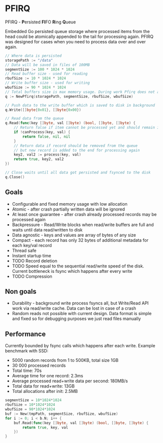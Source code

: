 # PFIRQ

PFIRQ - **P**ersisted **FI**FO **R**ing **Q**ueue

Embedded Go persisted queue storage where processed items from the head could be atomically appended to the tail for processing again. PFIRQ was designed for cases when you need to process data over and over again.
```go
// Where data is persisted
storagePath := "/data"
// Data will be saved in files of 100MB
segmentSize := 100 * 1024 * 1024
// Read buffer size - used for reading
rbufSize := 10 * 1024 * 1024  
// Write buffer size - used for writing
wbufSize := 90 * 1024 * 1024
// Total buffers size is max memory usage. During work Pfirq does not allocates, see benchmarks
q := NewPfirq(storagePath, segmentSize, rbufSize, wbufSize)

// Push data to the write buffer which is saved to disk in background
q.Write([]byte{0x01}, []byte{0x00})

// Read data from the queue
q.Read(func(key []byte, val []byte) (bool, []byte, []byte) {
    // Return false if item cannot be processed yet and should remain in queue e.g. pop
    if !canProcess(key, val) {
    	return false, nil, nil
    }
    // Return data if record should be removed from the queue
    // but new record is added to the end for processing again
    key2, val2 := process(key, val)
    return true, key2, val2
})

// Close waits until all data got persisted and fsynced to the disk
q.Close()
```

## Goals

- Configurable and fixed memory usage with low allocation
- Atomic - after crash partially written data will be ignored
- At least once guarantee - after crash already processed records may be processed again
- Backpressure - Read/Write blocks when read/write buffers are full and waits until data read/written to disk
- Data agnostic - keys and values are array of bytes of any size
- Compact - each record has only 32 bytes of additional metadata for each key/val record
- Thread safe
- Instant startup time
- TODO Record deletion  
- TODO Speed equal to the sequential read/write speed of the disk. Current bottleneck is fsync which happens after every write
- TODO Compression

## Non goals

- Durability - background write process fsyncs all, but Write/Read API work via read/write cache. Data can be lost in case of a crash
- Random reads not possible with current design. Data format is simple and fixed so for debugging purposes we just read files manually

## Performance

Currently bounded by fsync calls which happens after each write. Example benchmark with SSD:

- 5000 random records from 1 to 500KB, total size 1GB
- 30 000 processed records
- Total time: 70s
- Average time for one record: 2.3ms
- Average processed read+write data per second: 180MB/s
- Total data for read+write: 13GB
- Total allocations after init: 2.5MB
```go
segmentSize = 10*1024*1024
rbufSize = 10*1024*1024
wbufSize = 90*1024*1024
buf := New(tmpPath, segmentSize, rbufSize, wbufSize)
for i := 0; i < b.N; i++ {
	buf.Read(func(key []byte, val []byte) (bool, []byte, []byte) {
		return true, key, val
	})
}
```
